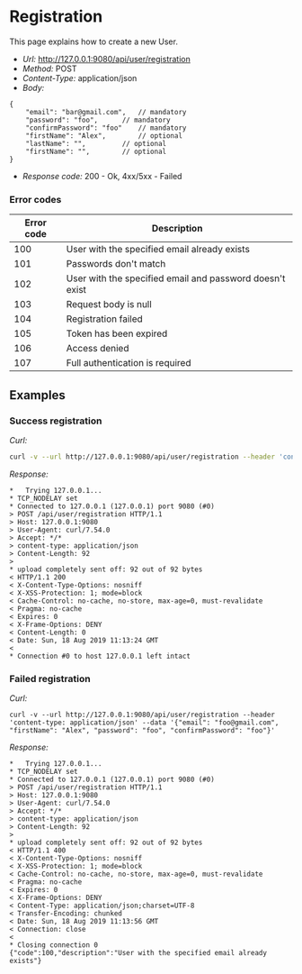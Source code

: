 # Registration

This page explains how to create a new User.

- *Url:* http://127.0.0.1:9080/api/user/registration
- *Method:* POST
- *Content-Type:* application/json
- *Body:*
```
{
	"email": "bar@gmail.com",	// mandatory
	"password": "foo",		// mandatory
	"confirmPassword": "foo"	// mandatory
	"firstName": "Alex",		// optional
	"lastName": "",			// optional
	"firstName": "", 		// optional
}
```
- *Response code:* 200 - Ok, 4xx/5xx - Failed

### Error codes
| Error code  | Description |
| ------------- | ------------- |
| 100 | User with the specified email already exists |
| 101 | Passwords don't match |
| 102 | User with the specified email and password doesn't exist |
| 103 | Request body is null |
| 104 | Registration failed |
| 105 | Token has been expired |
| 106 | Access denied |
| 107 | Full authentication is required |

## Examples

### Success registration

*Curl:*
```bash
curl -v --url http://127.0.0.1:9080/api/user/registration --header 'content-type: application/json' --data '{"email": "foo@gmail.com", "firstName": "Alex", "password": "foo", "confirmPassword": "foo"}'
```

*Response:*
```console
*   Trying 127.0.0.1...
* TCP_NODELAY set
* Connected to 127.0.0.1 (127.0.0.1) port 9080 (#0)
> POST /api/user/registration HTTP/1.1
> Host: 127.0.0.1:9080
> User-Agent: curl/7.54.0
> Accept: */*
> content-type: application/json
> Content-Length: 92
>
* upload completely sent off: 92 out of 92 bytes
< HTTP/1.1 200
< X-Content-Type-Options: nosniff
< X-XSS-Protection: 1; mode=block
< Cache-Control: no-cache, no-store, max-age=0, must-revalidate
< Pragma: no-cache
< Expires: 0
< X-Frame-Options: DENY
< Content-Length: 0
< Date: Sun, 18 Aug 2019 11:13:24 GMT
<
* Connection #0 to host 127.0.0.1 left intact
```

### Failed registration

*Curl:*
```
curl -v --url http://127.0.0.1:9080/api/user/registration --header 'content-type: application/json' --data '{"email": "foo@gmail.com", "firstName": "Alex", "password": "foo", "confirmPassword": "foo"}'
```

*Response:*
```
*   Trying 127.0.0.1...
* TCP_NODELAY set
* Connected to 127.0.0.1 (127.0.0.1) port 9080 (#0)
> POST /api/user/registration HTTP/1.1
> Host: 127.0.0.1:9080
> User-Agent: curl/7.54.0
> Accept: */*
> content-type: application/json
> Content-Length: 92
>
* upload completely sent off: 92 out of 92 bytes
< HTTP/1.1 400
< X-Content-Type-Options: nosniff
< X-XSS-Protection: 1; mode=block
< Cache-Control: no-cache, no-store, max-age=0, must-revalidate
< Pragma: no-cache
< Expires: 0
< X-Frame-Options: DENY
< Content-Type: application/json;charset=UTF-8
< Transfer-Encoding: chunked
< Date: Sun, 18 Aug 2019 11:13:56 GMT
< Connection: close
<
* Closing connection 0
{"code":100,"description":"User with the specified email already exists"}
```

